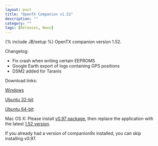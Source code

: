 ```yaml
---
layout: post
title: "OpenTX Companion v1.52"
description: ""
category: ""
tags: [Releases, News]
---
```

{% include JB/setup %}
OpenTX companion version 1.52.

Changelog:

<ul>
<li>Fix crash when writing certain EEPROMS</li>
<li>Google Earth export of logs containing GPS positions</li>
<li>DSM2 added for Taranis</li>
</ul>

Download links:

[Windows](https://companion9x.googlecode.com/files/companion9xInstall_v1.52.exe)

[Ubuntu 32-bit](https://companion9x.googlecode.com/files/companion9x_1.52_i386.deb)

[Ubuntu 64-bit](https://companion9x.googlecode.com/files/companion9x_1.52_amd64.deb)

Mac OS X: Please install [v0.97 package](https://companion9x.googlecode.com/files/Companion9x.Mac.v.0.97.dmg), then replace the application with the latest [1.52 version](https://companion9x.googlecode.com/files/Companion9x_1.52_setup_gefix.dmg).

If you already had a version of companion9x installed, you can skip installing v0.97.
